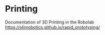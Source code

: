 # Printing
Documentation of 3D Printing in the Robolab
https://olinrobotics.github.io/rapid_prototyping/

